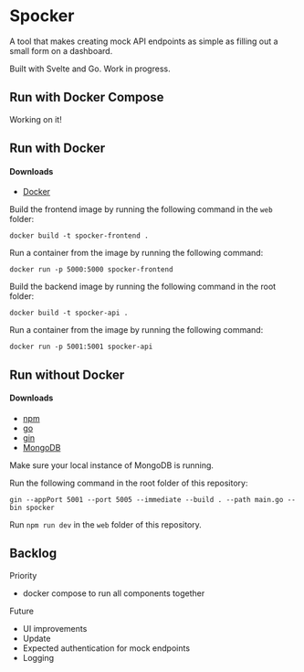 # Spocker

A tool that makes creating mock API endpoints as simple as filling out a small form on a dashboard.

Built with Svelte and Go. Work in progress. 

## Run with Docker Compose

Working on it!

## Run with Docker

#### Downloads
- [Docker](https://docs.docker.com/get-docker/)

Build the frontend image by running the following command in the `web` folder:

```
docker build -t spocker-frontend .
```

Run a container from the image by running the following command:

```
docker run -p 5000:5000 spocker-frontend
```

Build the backend image by running the following command in the root folder:

```
docker build -t spocker-api .
```

Run a container from the image by running the following command:

```
docker run -p 5001:5001 spocker-api
```

## Run without Docker

#### Downloads

- [npm](https://docs.npmjs.com/downloading-and-installing-node-js-and-npm)
- [go](https://go.dev/doc/install)
- [gin](https://github.com/gin-gonic/gin#installation)
- [MongoDB](https://docs.mongodb.com/manual/installation/)

Make sure your local instance of MongoDB is running.

Run the following command in the root folder of this repository:

```
gin --appPort 5001 --port 5005 --immediate --build . --path main.go --bin spocker
```

Run `npm run dev` in the `web` folder of this repository.

## Backlog

Priority

- docker compose to run all components together

Future

- UI improvements
- Update
- Expected authentication for mock endpoints
- Logging